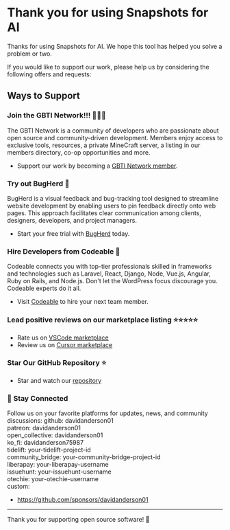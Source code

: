 # Thank you for using Snapshots for AI

Thanks for using Snapshots for AI. We hope this tool has helped you solve a problem or two.

If you would like to support our work, please help us by considering the following offers and requests:

## Ways to Support

### Join the GBTI Network!!! 🙏🙏🙏

The GBTI Network is a community of developers who are passionate about open source and community-driven development. Members enjoy access to exclusive tools, resources, a private MineCraft server, a listing in our members directory, co-op opportunities and more.

- Support our work by becoming a [GBTI Network member](https://gbti.network/membership/).

### Try out BugHerd 🐛

BugHerd is a visual feedback and bug-tracking tool designed to streamline website development by enabling users to pin feedback directly onto web pages. This approach facilitates clear communication among clients, designers, developers, and project managers.

- Start your free trial with [BugHerd](https://partners.bugherd.com/55z6c8az8rvr) today.

### Hire Developers from Codeable 👥

Codeable connects you with top-tier professionals skilled in frameworks and technologies such as Laravel, React, Django, Node, Vue.js, Angular, Ruby on Rails, and Node.js. Don't let the WordPress focus discourage you. Codeable experts do it all.

- Visit [Codeable](https://www.codeable.io/developers/?ref=z8h3e) to hire your next team member.

### Lead positive reviews on our marketplace listing ⭐⭐⭐⭐⭐

- Rate us on [VSCode marketplace](https://marketplace.visualstudio.com/items?itemName=GBTI.snapshots-for-ai)
- Review us on [Cursor marketplace](https://open-vsx.org/extension/GBTI/snapshots-for-ai)

### Star Our GitHub Repository ⭐

- Star and watch our [repository](https://github.com/gbti-network/vscode-snapshots-for-ai)

### 📡 Stay Connected

Follow us on your favorite platforms for updates, news, and community discussions:
github: davidanderson01  
patreon: davidanderson01  
open_collective: davidanderson01  
ko_fi: davidanderson75987  
tidelift: your-tidelift-project-id  
community_bridge: your-community-bridge-project-id  
liberapay: your-liberapay-username  
issuehunt: your-issuehunt-username  
otechie: your-otechie-username  
custom:

- <https://github.com/sponsors/davidanderson01>

---

Thank you for supporting open source software! 🙏
